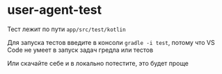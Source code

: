 # user-agent-test

Тест лежит по пути `app/src/test/kotlin`

Для запуска тестов введите в консоли `gradle -i test`, потому что VS Code не умеет в запуск задач гредла или тестов 

Или скачайте себе и в локально потестите, это будет проще